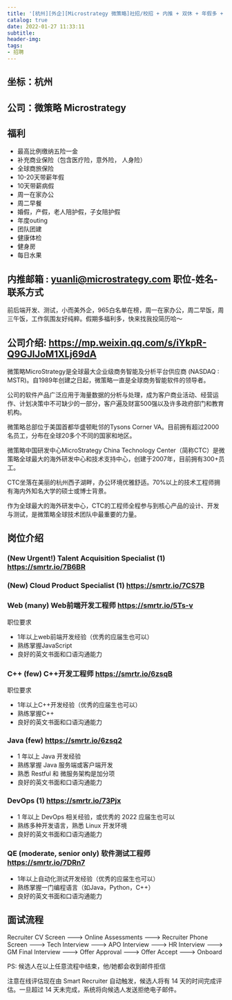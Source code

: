 ```yaml
---
title: '[杭州][外企][Microstrategy 微策略]社招/校招 + 内推 + 双休 + 年假多 + 周一在家办公'
catalog: true
date: 2022-01-27 11:33:11
subtitle:
header-img:
tags:
- 招聘
---
```



## 坐标：杭州

## 公司：微策略 Microstrategy

## 福利

- 最高比例缴纳五险一金
- 补充商业保险（包含医疗险，意外险， 人身险）
- 全球商旅保险
- 10-20天带薪年假
- 10天带薪病假
- 周一在家办公
- 周二早餐
- 婚假，产假，老人陪护假，子女陪护假
- 年度outing
- 团队团建
- 健康体检
- 健身房
- 每日水果

## 内推邮箱 : yuanli@microstrategy.com  职位-姓名-联系方式

前后端开发、测试，小而美外企，965白名单在榜，周一在家办公，周二早饭，周三午饭，工作氛围友好纯粹。假期多福利多，快来找我投简历哈～

## 公司介绍: <https://mp.weixin.qq.com/s/iYkpR-Q9GJlJoM1XLj69dA>

微策略MicroStrategy是全球最大企业级商务智能及分析平台供应商 (NASDAQ : MSTR)。自1989年创建之日起，微策略一直是全球商务智能软件的领导者。

公司的软件产品广泛应用于海量数据的分析与处理，成为客户商业活动、经营运作、计划决策中不可缺少的一部分，客户遍及财富500强以及许多政府部门和教育机构。

微策略总部位于美国首都华盛顿毗邻的Tysons Corner VA。目前拥有超过2000名员工，分布在全球20多个不同的国家和地区。

微策略中国研发中心MicroStrategy China Technology Center（简称CTC）是微策略全球最大的海外研发中心和技术支持中心，创建于2007年，目前拥有300+员工。

CTC坐落在美丽的杭州西子湖畔，办公环境优雅舒适。70%以上的技术工程师拥有海内外知名大学的硕士或博士背景。

作为全球最大的海外研发中心，CTC的工程师全程参与到核心产品的设计、开发与测试，是微策略全球技术团队中最重要的力量。

## 岗位介绍

### (New Urgent!) Talent Acquisition Specialist (1)  <https://smrtr.io/7B6BR>

### (New) Cloud Product Specialist (1) <https://smrtr.io/7CS7B>

### Web (many) Web前端开发工程师 <https://smrtr.io/5Ts-v>

职位要求

- 1年以上web前端开发经验（优秀的应届生也可以）
- 熟练掌握JavaScript
- 良好的英文书面和口语沟通能力

### C++ (few)  C++开发工程师 <https://smrtr.io/6zsqB>

职位要求

- 1年以上C++开发经验（优秀的应届生也可以）
- 熟练掌握C++
- 良好的英文书面和口语沟通能力

### Java (few) <https://smrtr.io/6zsq2>

- 1 年以上 Java 开发经验
- 熟练掌握 Java 服务端或客户端开发
- 熟悉 Restful 和 微服务架构是加分项
- 良好的英文书面和口语沟通能力

### DevOps (1) <https://smrtr.io/73Pjx>

- 1 年以上 DevOps 相关经验，或优秀的 2022 应届生也可以
- 熟练多种开发语言，熟悉 Linux 开发环境
- 良好的英文书面和口语沟通能力

### QE (moderate, senior only)  软件测试工程师 <https://smrtr.io/7DRn7>

- 1年以上自动化测试开发经验（优秀的应届生也可以）
- 熟练掌握一门编程语言（如Java，Python，C++）
- 良好的英文书面和口语沟通能力

## 面试流程

Recruiter CV Screen ---> Online Assessments  --->  Recruiter Phone Screen  ---> Tech Interview  --->
APO Interview  ---> HR Interview  ---> GM Final Interview  ---> Offer Approval  ---> Offer Accept  --->
Onboard

PS:
候选人在以上任意流程中结束，他/她都会收到邮件拒信

注意在线评估现在由 Smart Recruiter 自动触发，候选人将有 14 天的时间完成评估。一旦超过 14 天未完成，系统将向候选人发送拒绝电子邮件。
